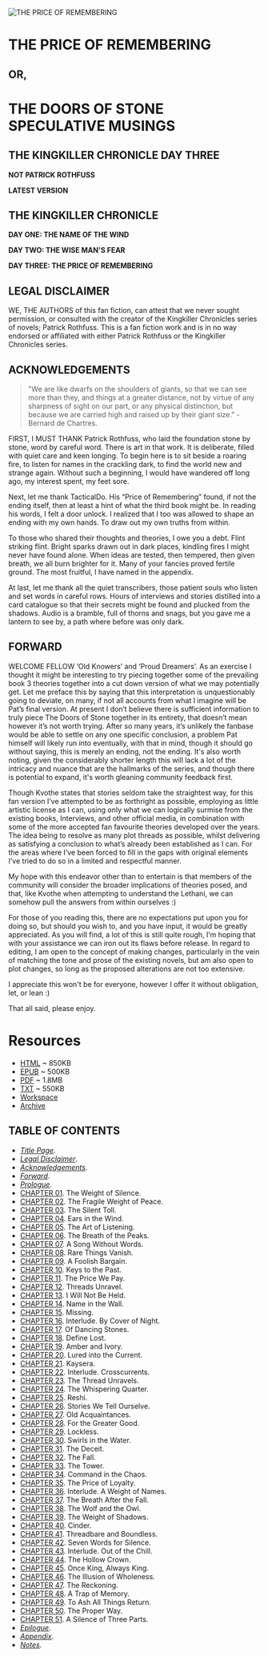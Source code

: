 ![THE PRICE OF REMEMBERING](book/images/cover.jpg)

# THE PRICE OF REMEMBERING

## OR,

# THE DOORS OF STONE SPECULATIVE MUSINGS

## THE KINGKILLER CHRONICLE DAY THREE

**NOT PATRICK ROTHFUSS**

**LATEST VERSION**

## THE KINGKILLER CHRONICLE

**DAY ONE: THE NAME OF THE WIND**

**DAY TWO: THE WISE MAN'S FEAR**

**DAY THREE: THE PRICE OF REMEMBERING**

## LEGAL DISCLAIMER

WE, THE AUTHORS of this fan fiction, can attest that we never sought permission, or consulted with the creator of the Kingkiller Chronicles series of novels; Patrick Rothfuss. This is a fan fiction work and is in no way endorsed or affiliated with either Patrick Rothfuss or the Kingkiller Chronicles series.

## ACKNOWLEDGEMENTS

> "We are like dwarfs on the shoulders of giants, so that we can see more than they, and things at a greater distance, not by virtue of any sharpness of sight on our part, or any physical distinction, but because we are carried high and raised up by their giant size." - Bernard de Chartres.

FIRST, I MUST THANK Patrick Rothfuss, who laid the foundation stone by stone, word by careful word. There is art in that work. It is deliberate, filled with quiet care and keen longing. To begin here is to sit beside a roaring fire, to listen for names in the crackling dark, to find the world new and strange again. Without such a beginning, I would have wandered off long ago, my interest spent, my feet sore.

Next, let me thank TacticalDo. His “Price of Remembering” found, if not the ending itself, then at least a hint of what the third book might be. In reading his words, I felt a door unlock. I realized that I too was allowed to shape an ending with my own hands. To draw out my own truths from within.

To those who shared their thoughts and theories, I owe you a debt. Flint striking flint. Bright sparks drawn out in dark places, kindling fires I might never have found alone. When ideas are tested, then tempered, then given breath, we all burn brighter for it. Many of your fancies proved fertile ground. The most fruitful, I have named in the appendix.

At last, let me thank all the quiet transcribers, those patient souls who listen and set words in careful rows. Hours of interviews and stories distilled into a card catalogue so that their secrets might be found and plucked from the shadows. Audio is a bramble, full of thorns and snags, but you gave me a lantern to see by, a path where before was only dark.

## FORWARD

WELCOME FELLOW ‘Old Knowers’ and ‘Proud Dreamers’. As an exercise I thought it might be interesting to try piecing together some of the prevailing book 3 theories together into a cut down version of what we may potentially get. Let me preface this by saying that this interpretation is unquestionably going to deviate, on many, if not all accounts from what I imagine will be Pat’s final version. At present I don’t believe there is sufficient information to truly piece The Doors of Stone together in its entirety, that doesn’t mean however it’s not worth trying. After so many years, it’s unlikely the fanbase would be able to settle on any one specific conclusion, a problem Pat himself will likely run into eventually, with that in mind, though it should go without saying, this is merely an ending, not the ending. It's also worth noting, given the considerably shorter length this will lack a lot of the intricacy and nuance that are the hallmarks of the series, and though there is potential to expand, it's worth gleaning community feedback first.

Though Kvothe states that stories seldom take the straightest way, for this fan version I’ve attempted to be as forthright as possible, employing as little artistic license as I can, using only what we can logically surmise from the existing books, Interviews, and other official media, in combination with some of the more accepted fan favourite theories developed over the years. The idea being to resolve as many plot threads as possible, whilst delivering as satisfying a conclusion to what’s already been established as I can. For the areas where I’ve been forced to fill in the gaps with original elements I’ve tried to do so in a limited and respectful manner.

My hope with this endeavor other than to entertain is that members of the community will consider the broader implications of theories posed, and that, like Kvothe when attempting to understand the Lethani, we can somehow pull the answers from within ourselves :)

For those of you reading this, there are no expectations put upon you for doing so, but should you wish to, and you have input, it would be greatly appreciated. As you will find, a lot of this is still quite rough, I’m hoping that with your assistance we can iron out its flaws before release. In regard to editing, I am open to the concept of making changes, particularly in the vein of matching the tone and prose of the existing novels, but am also open to plot changes, so long as the proposed alterations are not too extensive.

I appreciate this won't be for everyone, however I offer it without obligation, let, or lean :)

That all said, please enjoy.

# Resources

* [HTML](https://frypatch.github.io/The-Price-of-Remembering/) ~ 850KB
* [EPUB](https://github.com/frypatch/The-Price-of-Remembering/releases/latest) ~ 500KB
* [PDF](https://github.com/frypatch/The-Price-of-Remembering/releases/latest) ~ 1.8MB
* [TXT](https://github.com/frypatch/The-Price-of-Remembering/releases/latest) ~ 550KB
* [Workspace](https://github.com/frypatch/The-Price-of-Remembering/)
* [Archive](https://web.archive.org/web/2/https://frypatch.github.io/The-Price-of-Remembering/)

## TABLE OF CONTENTS

* [*Title Page*](#the-price-of-remembering).
* [*Legal Disclaimer*](#legal-disclaimer).
* [*Acknowledgements*](#acknowledgements).
* [*Forward*](#forward).
* [*Prologue*](book/Prologue.md).
* [CHAPTER 01](book/CHAPTER_01.md). The Weight of Silence.
* [CHAPTER 02](book/CHAPTER_02.md). The Fragile Weight of Peace.
* [CHAPTER 03](book/CHAPTER_03.md). The Silent Toll.
* [CHAPTER 04](book/CHAPTER_04.md). Ears in the Wind.
* [CHAPTER 05](book/CHAPTER_05.md). The Art of Listening.
* [CHAPTER 06](book/CHAPTER_06.md). The Breath of the Peaks.
* [CHAPTER 07](book/CHAPTER_07.md). A Song Without Words.
* [CHAPTER 08](book/CHAPTER_08.md). Rare Things Vanish.
* [CHAPTER 09](book/CHAPTER_09.md). A Foolish Bargain.
* [CHAPTER 10](book/CHAPTER_10.md). Keys to the Past.
* [CHAPTER 11](book/CHAPTER_11.md). The Price We Pay.
* [CHAPTER 12](book/CHAPTER_12.md). Threads Unravel.
* [CHAPTER 13](book/CHAPTER_13.md). I Will Not Be Held.
* [CHAPTER 14](book/CHAPTER_14.md). Name in the Wall.
* [CHAPTER 15](book/CHAPTER_15.md). Missing.
* [CHAPTER 16](book/CHAPTER_16.md). Interlude. By Cover of Night.
* [CHAPTER 17](book/CHAPTER_17.md). Of Dancing Stones.
* [CHAPTER 18](book/CHAPTER_18.md). Define Lost.
* [CHAPTER 19](book/CHAPTER_19.md). Amber and Ivory.
* [CHAPTER 20](book/CHAPTER_20.md). Lured into the Current.
* [CHAPTER 21](book/CHAPTER_21.md). Kaysera.
* [CHAPTER 22](book/CHAPTER_22.md). Interlude. Crosscurrents.
* [CHAPTER 23](book/CHAPTER_23.md). The Thread Unravels.
* [CHAPTER 24](book/CHAPTER_24.md). The Whispering Quarter.
* [CHAPTER 25](book/CHAPTER_25.md). Reshi.
* [CHAPTER 26](book/CHAPTER_26.md). Stories We Tell Ourselve.
* [CHAPTER 27](book/CHAPTER_27.md). Old Acquaintances.
* [CHAPTER 28](book/CHAPTER_28.md). For the Greater Good.
* [CHAPTER 29](book/CHAPTER_29.md). Lockless.
* [CHAPTER 30](book/CHAPTER_30.md). Swirls in the Water.
* [CHAPTER 31](book/CHAPTER_31.md). The Deceit.
* [CHAPTER 32](book/CHAPTER_32.md). The Fall.
* [CHAPTER 33](book/CHAPTER_33.md). The Tower.
* [CHAPTER 34](book/CHAPTER_34.md). Command in the Chaos.
* [CHAPTER 35](book/CHAPTER_35.md). The Price of Loyalty.
* [CHAPTER 36](book/CHAPTER_36.md). Interlude. A Weight of Names.
* [CHAPTER 37](book/CHAPTER_37.md). The Breath After the Fall.
* [CHAPTER 38](book/CHAPTER_38.md). The Wolf and the Owl.
* [CHAPTER 39](book/CHAPTER_39.md). The Weight of Shadows.
* [CHAPTER 40](book/CHAPTER_40.md). Cinder.
* [CHAPTER 41](book/CHAPTER_41.md). Threadbare and Boundless.
* [CHAPTER 42](book/CHAPTER_42.md). Seven Words for Silence.
* [CHAPTER 43](book/CHAPTER_43.md). Interlude. Out of the Chill.
* [CHAPTER 44](book/CHAPTER_44.md). The Hollow Crown.
* [CHAPTER 45](book/CHAPTER_45.md). Once King, Always King.
* [CHAPTER 46](book/CHAPTER_46.md). The Illusion of Wholeness.
* [CHAPTER 47](book/CHAPTER_47.md). The Reckoning.
* [CHAPTER 48](book/CHAPTER_48.md). A Trap of Memory.
* [CHAPTER 49](book/CHAPTER_49.md). To Ash All Things Return.
* [CHAPTER 50](book/CHAPTER_50.md). The Proper Way.
* [CHAPTER 51](book/CHAPTER_51.md). A Silence of Three Parts.
* [*Epilogue*](book/Epilogue.md).
* [*Appendix*](book/Appendix.md).
* [*Notes*](book/Notes.md).
